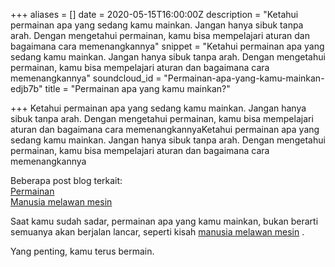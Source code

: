 +++
aliases = []
date = 2020-05-15T16:00:00Z
description = "Ketahui permainan apa yang sedang kamu mainkan. Jangan hanya sibuk tanpa arah. Dengan mengetahui permainan, kamu bisa mempelajari aturan dan bagaimana cara memenangkannya"
snippet = "Ketahui permainan apa yang sedang kamu mainkan. Jangan hanya sibuk tanpa arah. Dengan mengetahui permainan, kamu bisa mempelajari aturan dan bagaimana cara memenangkannya"
soundcloud_id = "Permainan-apa-yang-kamu-mainkan-edjb7b"
title = "Permainan apa yang kamu mainkan?"

+++
Ketahui permainan apa yang sedang kamu mainkan. Jangan hanya sibuk tanpa arah. Dengan mengetahui permainan, kamu bisa mempelajari aturan dan bagaimana cara memenangkannyaKetahui permainan apa yang sedang kamu mainkan. Jangan hanya sibuk tanpa arah. Dengan mengetahui permainan, kamu bisa mempelajari aturan dan bagaimana cara memenangkannya

Beberapa post blog terkait:  
[Permainan](hilman.space/permainan/)  
[Manusia melawan mesin](https://hilman.space/leesedol/)

Saat kamu sudah sadar, permainan apa yang kamu mainkan, bukan berarti semuanya akan berjalan lancar, seperti kisah [manusia melawan mesin](https://hilman.space/leesedol/) . 

Yang penting, kamu terus bermain.